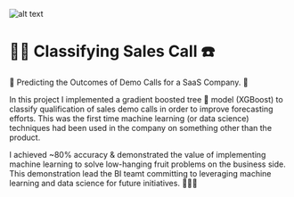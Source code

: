 ![alt text](
       https://github.com/MMBazel/springboard-program/blob/master/0.jpg
      )



# 🕵️‍♀️ Classifying Sales Call ☎️

💸 Predicting the Outcomes of Demo Calls for a SaaS Company. 📱

In this project I implemented a gradient boosted tree 🌲 model (XGBoost) to classify qualification of sales demo calls in order to improve forecasting efforts. This was the first time machine learning (or data science) techniques had been used in the company on something other than the product. 

I achieved ~80% accuracy & demonstrated the value of implementing machine learning to solve low-hanging fruit problems on the business side. This demonstration lead the BI teamt committing to leveraging machine learning and data science for future initiatives. 🎉💪🏻
